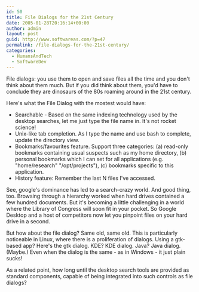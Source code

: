 ```yaml
---
id: 50
title: File Dialogs for the 21st Century
date: 2005-01-28T20:16:14+00:00
author: admin
layout: post
guid: http://www.softwareas.com/?p=47
permalink: /file-dialogs-for-the-21st-century/
categories:
  - HumansAndTech
  - SoftwareDev
---
```

File dialogs: you use them to open and save files all the time and you don't think about them much. But if you did think about them, you'd have to conclude they are dinosaurs of the 80s roaming around in the 21st century.

Here's what the File Dialog with the mostest would have:
* Searchable - Based on the same indexing technology used by the desktop searches, let me just type the file name in. It's not rocket science!
* Unix-like tab completion. As I type the name and use bash to complete, update the directory view.
* Bookmarks/favourites feature. Support three categories: (a) read-only bookmarks containing usual suspects such as my home directory, (b) personal bookmarks which I can set for all applications (e.g. "home/research" "/opt/projects"), (c) bookmarks specific to this application.
* History feature: Remember the last N files I've accessed.

See, google's dominance has led to a search-crazy world. And good thing, too. Browsing through a hierarchy worked when hard drives contained a few hundred documents. But it's becoming a little challenging in a world where the Library of Congress will soon fit in your pocket. So Google Desktop and a host of competitors now let you pinpoint files on your hard drive in a second.

But how about the file dialog? Same old, same old. This is particularly noticeable in Linux, where there is a proliferation of dialogs. Using a gtk-based app? Here's the gtk dialog. KDE? KDE dialog. Java? Java dialog. (Maybe.) Even when the dialog is the same - as in Windows - it just plain sucks!

As a related point, how long until the desktop search tools are provided as standard components, capable of being  integrated into such controls as file dialogs?